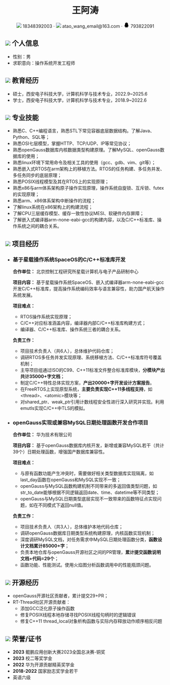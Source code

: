  <center>
     <h1>王阿涛</h1>
     <div>
         <span>
             <img src="assets/phone-solid.svg" width="18px">
             18348392003
         </span>
         ·
         <span>
             <img src="assets/envelope-solid.svg" width="18px">
             atao_wang_email@163.com
         </span>
         ·
         <span>
             <img src="assets/qq-fill.svg" width="18px">
             793822091
         </span>
     </div>
 </center>

 ## <img src="assets/info-circle-solid.svg" width="30px"> 个人信息 

 - 性别：男
 - 求职意向：操作系统开发工程师

## <img src="assets/graduation-cap-solid.svg" width="30px"> 教育经历

- 硕士，西安电子科技大学，计算机科学与技术专业，2022.9~2025.6
- 学士，西安电子科技大学，计算机科学与技术专业，2018.9~2022.6

## <img src="assets/tools-solid.svg" width="30px"> 专业技能

- 熟悉C、C++编程语言，熟悉STL下常见容器底层数据结构。了解Java、Python、SQL等；
- 熟悉OSI七层模型，掌握HTTP、TCP/UDP、IP等常见协议；
- 熟悉openGauss数据库内核数据类型构建原理。了解MySQL、openGauss数据库的使用；
- 熟悉linux环境下常用命令及相关工具的使用（gcc、gdb、vim、git等）；
- 熟悉嵌入式RTOS在arm架构上的移植方法。RTOS的任务构建、多任务并发、多任务同步的底层原理；
- 熟悉POSIX线程模型及其在RTOS上的实现原理；
- 熟悉x86与arm体系架构原子操作实现原理，操作系统自旋锁、互斥锁、futex的实现原理；
- 熟悉arm、x86体系架构中断操作的流程；
- 了解linux系统在x86架构上的构建流程；
- 了解CPU三层缓存模型、缓存一致性协议MESI、软硬件内存屏障；
- 了解嵌入式编译器arm-none-eabi-gcc的构建内容，以及C/C++标准库、操作系统之间的耦合关系。

## <img src="assets/project-diagram-solid.svg" width="30px"> 项目经历

- ### 基于星载操作系统SpaceOS的C/C++标准库开发

    **合作单位：** 北京控制工程研究所星载计算机与电子产品研制中心

    **项目内容：** 基于星载操作系统SpaceOS、嵌入式编译器arm-none-eabi-gcc开发C/C++标准库，提高操作系统编码效率与语言兼容性，助力国产航天操作系统发展。

    **项目难点：** 
    - RTOS操作系统实现原理；
    - C/C++对应标准涵盖内容，编译器内部C/C++标准库构建方式；
    - 编译器、C/C++标准库、操作系统三者的耦合关系。

    **负责工作：**
    - 项目技术负责人（共6人），总体维护代码仓库；
    - 调研RTOS多任务并发实现原理、系统移植方法、C/C++标准库符号覆盖机制；
    - 主导项目组通过ISO的C99、C++11标准文件整合标准库模块，**分模块产出共计35000+字文档**；
    - 制定C/C++特性总体实现方案，**产出20000+字开发设计方案报告**。
    - 在FreeRTOS上实现原型系统，**主要负责实现C++11多线程支持**，如\<thread\>、\<atomic\>模块等；
    - 对shared_ptr、weak_ptr引用计数线程安全性进行深入研究并实现。利用emutls实现C/C++中TLS的模拟。

- ### openGauss实现或兼容MySQL日期处理函数开发合作项目

    **合作单位：** 华为技术有限公司

    **项目内容：** 基于openGauss数据库内核开发，新增或兼容MySQL若干（共计39个）日期处理函数，增强国产数据库兼容性。
    
    **项目难点：** 
    - 与原有函数功能产生冲突时，需要做好相关类型数据库实现隔离，如last_day函数在openGauss和MySQL实现不一致；
    - openGauss与MySQL函数构建机制不同带来的多返回值类型问题，如str_to_date能够根据不同逻辑返回date、time、datetime等不同类型；
    - openGauss与MySQL日期类型底层实现不一致带来的函数特征点实现问题，如在不同模式下返回null值。

    **负责工作：**
    - 项目技术负责人（共3人），总体维护本地代码仓库；
    - 调研openGauss数据库日期类型系统构建原理，内核函数实现机制；
    - 深度调研MySQL文档，对任务需求中MySQL日期处理函数分类，**函数设计文档累计85000+字**；
    - 负责本地仓库与openGauss开源社区之间的PR管理，**累计提交函数说明文档+代码=29个**；
    - 函数功能、性能测试。使用火焰图分析函数调用中的性能瓶颈问题。

## <img src="assets/github-brands.svg" width="30px"> 开源经历

- openGauss开源社区贡献者，累计提交29+PR；
- RT-Thread社区开源贡献者：
  - 添加GCC泛化原子操作函数
  - 修复POSIX线程本地存储寻找POSIX线程句柄时的逻辑错误
  - 修复C++11 thread_local对象析构函数与实际内存释放动作顺序相反问题

## <img src="assets/briefcase-solid.svg" width="30px"> 荣誉/证书

- **2023** 鲲鹏应用创新大赛2023全国总决赛-铜奖
- **2023** 校二等奖学金
- **2022** 华为开源贡献精英奖学金
- **2018-2022** 国家励志奖学金若干
- 英语六级